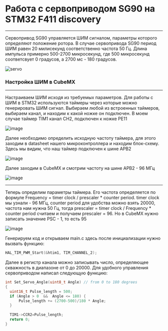 # Работа с сервоприводом SG90 на STM32 F411 discovery
____
  Сервопривод SG90 управляется ШИМ сигналом, параметры которого определяют положение ротора. В случае сервопривода SG90 период ШИМ равен 20 милисекунд соответственно частота 50 Гц. Длина импульса примерно 500-2700 микросекунд, где 500 микросекунд соответсвует 0 градусов, а 2700 мс - 180 градусов.
  
  ![servo](https://user-images.githubusercontent.com/73960471/188959963-2e7a01a5-a23a-4160-a630-79065c58d188.png)


### Настройка ШИМ в CubeMX
____ 
  Настраиваем ШИМ исходя из требуемых параметров. Для работы с ШИМ в STM32 используются таймеры через которые можно генерировать ШИМ сигнал. 
Выбираем любой из встроенных таймеров, выбираем канал, и находим к какой ножке он подключен. В моем случае таймер TIM1 канал CH2, подключен к ножке PE11

![image](https://user-images.githubusercontent.com/73960471/188961364-de5d5a39-368c-4beb-afca-f5606d5acc10.png)

  Далее необходимо определить исходную частоту таймера, для этого заходим в datasheet нашего микроконтроллера и находим блок-схему. Здесь мы видим, что наш таймер подключен к шине APB2
  
  ![image](https://user-images.githubusercontent.com/73960471/188962259-1aa2e6e8-994a-4355-b07c-c1dbde184b14.png)

Далее заходим в CubeMX и смотрим частоту на шине APB2 - 96 МГц

![image](https://user-images.githubusercontent.com/73960471/188962500-4d463900-f32c-4e33-a0ee-3f2c64e61c79.png)
____ 

Теперь определим параметры таймера. Его частота определяется по формуле Frequency = timer clock / prescaler * counter period.
timer clock мы узнали  - 96 МГц, counter period для удобства можно взять 20000, частота нам нужна 50 Гц, тогда prescaler = timer clock / Frequency * counter period
считаем и получаем prescaler = 96. Но в CubeMX нужно записать значение PSC - 1, то есть 95

![image](https://user-images.githubusercontent.com/73960471/188964024-63ec14a7-aa63-4af5-a3d0-2464536421f5.png)

Генерируем код и открываем main.c здесь после инициализации нужно вызвать функцию:
```c
HAL_TIM_PWM_Start(&htim1, TIM_CHANNEL_2);
```
Далее в регистр канала можно записывать число, определяющее скважность в диапазоне от 0 до 20000. Для удобного управления сервоприводом написал следующую функцию:
```c 
int Set_Servo_Angle(uint8_t Angle) // from 0 to 180 degrees
{
  uint16_t Pulse_length = 500;
  if (Angle > 0  &&  Angle <= 180) {
      Pulse_length += (2700-500)/180 * Angle;
  }
  
  TIM1->CCR2=Pulse_length;
  return 0;
}
```




